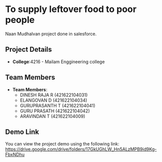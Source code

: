 # To supply leftover food to poor people 
Naan Mudhalvan project done in salesforce.

## Project Details

- **College**:4216 - Mailam Enggineering college

## Team Members

- **Team Members**:
  - DINESH RAJA R    (421622104031)
  - ELANGOVAN D      (421622104034)
  - GURUPRASANTH T   (421622104041)
  - GURU PRASATH     (421622104042)
  - ARAVINDAN T      (421622104009)

 
## Demo Link

You can view the project demo using the following link:
https://drive.google.com/drive/folders/17GkUGhLW_Hn5ALzMPB9id9Kg-FbxNDhu
